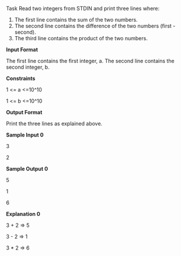 Task
Read two integers from STDIN and print three lines where:

1. The first line contains the sum of the two numbers.
2. The second line contains the difference of the two numbers (first - second).
3. The third line contains the product of the two numbers.

**Input Format**

The first line contains the first integer, a. The second line contains the second integer, b.

**Constraints**

1 <= a <=10^10

1 <= b <=10^10

**Output Format**

Print the three lines as explained above.

**Sample Input 0**

3

2

**Sample Output 0**

5

1

6

**Explanation 0**

3 + 2 => 5

3 - 2 => 1

3 * 2 => 6



